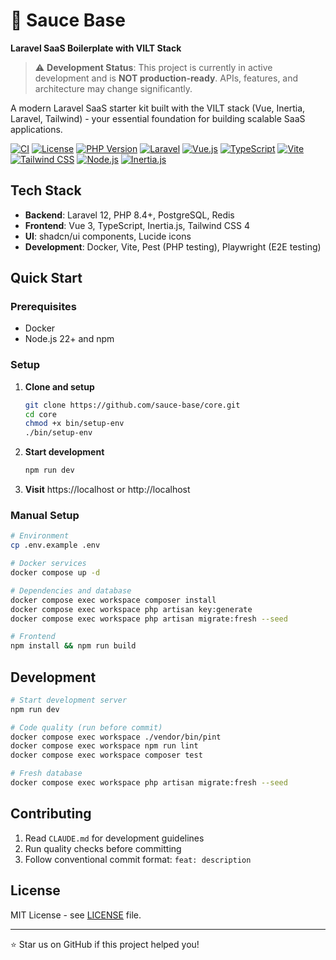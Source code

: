 # 🍯 Sauce Base

**Laravel SaaS Boilerplate with VILT Stack**

> ⚠️ **Development Status**: This project is currently in active development and is **NOT production-ready**. APIs, features, and architecture may change significantly.

A modern Laravel SaaS starter kit built with the VILT stack (Vue, Inertia, Laravel, Tailwind) - your essential foundation for building scalable SaaS applications.

[![CI](https://github.com/sauce-base/core/actions/workflows/ci.yml/badge.svg)](https://github.com/sauce-base/core/actions/workflows/ci.yml)
[![License](https://img.shields.io/badge/license-MIT-blue.svg)](LICENSE)
[![PHP Version](https://img.shields.io/badge/PHP-8.4%2B-777BB4?logo=php&logoColor=white)](https://php.net)
[![Laravel](https://img.shields.io/badge/Laravel-12.0-FF2D20?logo=laravel&logoColor=white)](https://laravel.com)
[![Vue.js](https://img.shields.io/badge/Vue.js-3.4-4FC08D?logo=vue.js&logoColor=white)](https://vuejs.org)
[![TypeScript](https://img.shields.io/badge/TypeScript-5.8-3178C6?logo=typescript&logoColor=white)](https://typescriptlang.org)
[![Vite](https://img.shields.io/badge/Vite-6.2-646CFF?logo=vite&logoColor=white)](https://vitejs.dev)
[![Tailwind CSS](https://img.shields.io/badge/Tailwind%20CSS-4.1-06B6D4?logo=tailwind-css&logoColor=white)](https://tailwindcss.com)
[![Node.js](https://img.shields.io/badge/Node.js-22.0%2B-339933?logo=node.js&logoColor=white)](https://nodejs.org)
[![Inertia.js](https://img.shields.io/badge/Inertia.js-2.0-9553E9?logo=inertia&logoColor=white)](https://inertiajs.com)

## Tech Stack

- **Backend**: Laravel 12, PHP 8.4+, PostgreSQL, Redis
- **Frontend**: Vue 3, TypeScript, Inertia.js, Tailwind CSS 4
- **UI**: shadcn/ui components, Lucide icons
- **Development**: Docker, Vite, Pest (PHP testing), Playwright (E2E testing)

## Quick Start

### Prerequisites
- Docker
- Node.js 22+ and npm

### Setup

1. **Clone and setup**
   ```bash
   git clone https://github.com/sauce-base/core.git
   cd core
   chmod +x bin/setup-env
   ./bin/setup-env
   ```

2. **Start development**
   ```bash
   npm run dev
   ```

3. **Visit** https://localhost or http://localhost

### Manual Setup
```bash
# Environment
cp .env.example .env

# Docker services
docker compose up -d

# Dependencies and database
docker compose exec workspace composer install
docker compose exec workspace php artisan key:generate
docker compose exec workspace php artisan migrate:fresh --seed

# Frontend
npm install && npm run build
```

## Development

```bash
# Start development server
npm run dev

# Code quality (run before commit)
docker compose exec workspace ./vendor/bin/pint
docker compose exec workspace npm run lint
docker compose exec workspace composer test

# Fresh database
docker compose exec workspace php artisan migrate:fresh --seed
```

## Contributing

1. Read `CLAUDE.md` for development guidelines
2. Run quality checks before committing
3. Follow conventional commit format: `feat: description`

## License

MIT License - see [LICENSE](LICENSE) file.

---

⭐ Star us on GitHub if this project helped you!